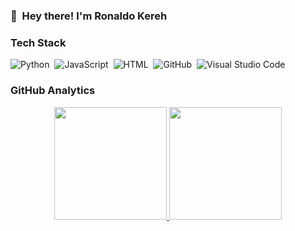 <!-- <h2>Hey there! I'm <b>Ronaldo Kereh</b></h2> -->

### 👋 &nbsp;Hey there! I'm Ronaldo Kereh

<!-- ### About Me -->

<!-- 💡 &nbsp;I like to explore new technologies. -->
<!-- 🎓 &nbsp;I'm currently studying Computer Science.\ -->
<!-- ✉️ &nbsp;You can contact me an email at kerehchannel@gmail.com! I'll try to respond as soon as I can.\ -->

<!-- <img alt="Night Coding" src="https://raw.githubusercontent.com/AVS1508/AVS1508/master/assets/Night-Coding.gif" align="right"/> -->

### Tech Stack

![Python](https://img.shields.io/badge/-Python-05122A?style=flat&logo=python)&nbsp;
![JavaScript](https://img.shields.io/badge/-JavaScript-05122A?style=flat&logo=javascript)&nbsp;
![HTML](https://img.shields.io/badge/-HTML-05122A?style=flat&logo=HTML5)&nbsp;
![GitHub](https://img.shields.io/badge/-GitHub-05122A?style=flat&logo=github)&nbsp;
![Visual Studio Code](https://img.shields.io/badge/-Visual%20Studio%20Code-05122A?style=flat&logo=visual-studio-code&logoColor=007ACC)&nbsp;

### GitHub Analytics

<center>
<a href="https://github.com/kereh">
  <img height="180em" src="https://github-readme-stats-eight-theta.vercel.app/api?username=kereh&show_icons=true&theme=algolia&include_all_commits=true&count_private=true"/>
  <img height="180em" src="https://github-readme-stats-eight-theta.vercel.app/api/top-langs/?username=kereh&layout=compact&langs_count=8&theme=algolia"/>
</a>  
</center>
